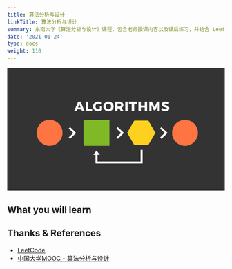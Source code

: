 ```yaml
---
title: 算法分析与设计
linkTitle: 算法分析与设计
summary: 东南大学《算法分析与设计》课程，包含老师授课内容以及课后练习，并结合 LeetCode 平台评估学习效果。通过学习，可以掌握算法设计的三种重要方法——分治、动态规划、贪心，并且学会分析算法的时间、空间复杂度。
date: '2021-01-24'
type: docs
weight: 110
---
```


![](cover.png)

## What you will learn

## Thanks & References

- [LeetCode](https://leetcode-cn.com/)
- [中国大学MOOC - 算法分析与设计](https://www.icourse163.org/course/BUAA-1449777166)